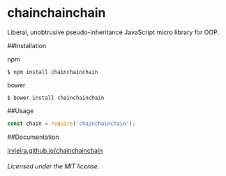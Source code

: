 # chainchainchain
Liberal, unobtrusive pseudo-inheritance JavaScript micro library for OOP.

##Installation

npm

	$ npm install chainchainchain

bower

	$ bower install chainchainchain

##Usage

```javascript
const chain = require('chainchainchain');
```

##Documentation

[jrvieira.github.io/chainchainchain](http://jrvieira.github.io/chainchainchain)


###### Licensed under the MIT license.